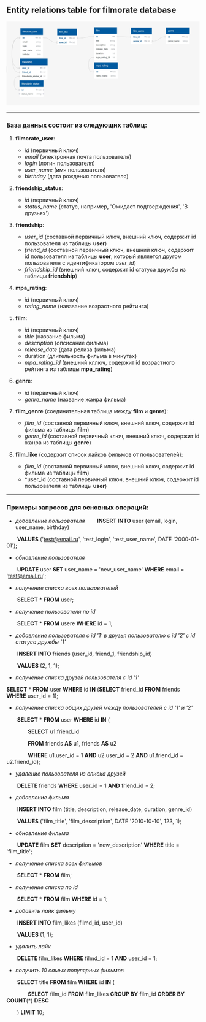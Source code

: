 ## Entity relations table for filmorate database

![er table](filmorate_er.jpg)

---
### База данных состоит из следующих таблиц:
1. __filmorate_user__:
   -  *id* (первичный ключ)
   -  *email* (электронная почта пользователя)
   -  *login* (логин пользователя)
   -  *user_name* (имя пользователя)
   -  *birthday* (дата рождения пользователя)

2. __friendship_status__:
   - *id* (первичный ключ)
   - *status_name* (статус, например, 'Ожидает подтверждения', 'В друзьях')
3. __friendship__:
    - *user_id* (составной первичный ключ, внешний ключ, содержит id пользователя из таблицы __user__)
    - *friend_id* (составной первичный ключ, внешний ключ, содержит id пользователя из таблицы __user__, который является другом пользователя c идентификатором *user_id*)
    - *friendship_id* (внешний ключ, содержит id статуса дружбы из таблицы __friendship__)
4. __mpa_rating__:
   - *id* (первичный ключ)
   - *rating_name* (навзвание возрастного рейтинга) 
5. __film__:
   - *id* (первичный ключ)
   - *title* (название фильма)
   - *description* (опсисание фильма)
   - *release_date* (дата релиза фильма)
   - duration (длительность фильма в минутах)
   - *mpa_rating_id* (внешний кллюч, содержит id возрастного рейтинга из таблицы __mpa_rating__)
6. __genre__:
   - *id* (первичный ключ)
   - *genre_name* (название жанра фильма)
7. __film_genre__ (соединительная таблица между __film__ и __genre__):
   - *film_id* (составной первичный ключ, внешний ключ, содержит id фильма из таблицы __film__)
   - *genre_id* (составной первичный ключ, внешний ключ, содержит id жанра из таблицы __genre__)
8. __film_like__ (содержит список лайков фильмов от пользователей):
   - *film_id* (составной первичный ключ, внешний ключ, содержит id фильма из таблицы __film__)
   - *user_id (составной первичный ключ, внешний ключ, содержит id пользователя из таблицы __user__)
---

### Примеры запросов для основных операций:
- *добавление пользователя*
&emsp;&emsp;__INSERT INTO__ user (email, login, user_name, birthday)

&emsp;&emsp;__VALUES__ ('test@email.ru', 'test_login', 'test_user_name', DATE '2000-01-01');

   
- *обновление пользователя*
  
&emsp;&emsp;__UPDATE__ user __SET__ user_name = 'new_user_name' __WHERE__ email = 'test@email.ru';

- *получение списка всех пользователей*

&emsp;&emsp;__SELECT__ * __FROM__ user;

- *получение пользователя по id*
  
&emsp;&emsp;__SELECT__ * __FROM__ usere __WHERE__ id = 1;

- *добавление пользователя с id '1' в друзья пользователю с id '2' с id статуса дружбы '1'*
  
&emsp;&emsp;__INSERT INTO__ friends (user_id, friend_1, friendship_id)

&emsp;&emsp;__VALUES__ (2, 1, 1);

- *получение списка друзей пользователя с id '1'*
  
__SELECT__ * __FROM__ user __WHERE__ id __IN__ (__SELECT__ friend_id __FROM__ friends __WHERE__ user_id = 1);

- *получение списка общих друзей между пользователей с id '1' и '2'*
  
&emsp;&emsp;__SELECT__ * __FROM__ user __WHERE__ id __IN__ (

&emsp;&emsp;&emsp;&emsp;__SELECT__ u1.friend_id

&emsp;&emsp;&emsp;&emsp;__FROM__ friends __AS__ u1, friends __AS__ u2

&emsp;&emsp;&emsp;&emsp;__WHERE__ u1.user_id = 1 __AND__ u2.user_id = 2 __AND__ u1.friend_id = u2.friend_id);

- *удаление пользователя из списка друзей*

&emsp;&emsp;__DELETE__ friends __WHERE__ user_id = 1 __AND__ friend_id = 2;

- *добавление фильма*

&emsp;&emsp;__INSERT INTO__ film (title, description, release_date, duration, genre_id)

&emsp;&emsp;__VALUES__ ('film_title', 'film_description', DATE '2010-10-10', 123, 1);

- *обновление фильма*

&emsp;&emsp;__UPDATE__ film __SET__ description = 'new_description' __WHERE__ title = 'film_title';

- *получение списка всех фильмов*

&emsp;&emsp;__SELECT__ * __FROM__ film;

- *получение списка по id*

&emsp;&emsp;__SELECT__ * __FROM__ film __WHERE__ id = 1;

- *добавить лайк фильму*

&emsp;&emsp;__INSERT INTO__ film_likes (filmd_id, user_id)


&emsp;&emsp;__VALUES__ (1, 1);

- *удалить лайк*

&emsp;&emsp;__DELETE__ film_likes __WHERE__ filmd_id = 1 __AND__ user_id = 1; 

- *получить 10 самых популярных фильмов*

&emsp;&emsp;__SELECT__ title __FROM__ film __WHERE__ id __IN__ (

&emsp;&emsp;&emsp;&emsp;__SELECT__ film_id __FROM__ film_likes __GROUP BY__ film_id __ORDER BY__ __COUNT__(*) __DESC__

&emsp;&emsp;) __LIMIT__ 10;

